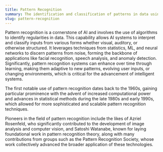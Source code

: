 ```yaml
---
title: Pattern Recognition
summary: The identification and classification of patterns in data using computational algorithms, essential for enabling machines to interpret, learn from, and make decisions based on complex datasets.
slug: pattern-recognition
---
```


Pattern recognition is a cornerstone of AI and involves the use of algorithms to identify regularities in data. This capability allows AI systems to interpret and classify inputs from various forms whether visual, auditory, or otherwise structured. It leverages techniques from statistics, ML, and neural networks to discern patterns from noise, forming the backbone of applications like facial recognition, speech analysis, and anomaly detection. Significantly, pattern recognition systems can enhance over time through learning, making them adaptive to new patterns, evolving user inputs, or changing environments, which is critical for the advancement of intelligent systems.

The first notable use of pattern recognition dates back to the 1960s, gaining particular prominence with the advent of increased computational power and advances in statistical methods during the late 1980s and early 1990s, which allowed for more sophisticated and scalable pattern recognition techniques.

Pioneers in the field of pattern recognition include the likes of Azriel Rosenfeld, who significantly contributed to the development of image analysis and computer vision, and Satoshi Watanabe, known for laying foundational work in pattern recognition theory, along with many contributions from groups such as the Pattern Recognition Society, whose work collectively advanced the broader application of these technologies.